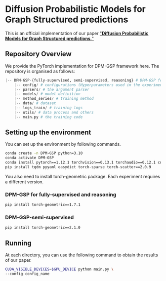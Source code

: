 # Diffusion Probabilistic Models for Graph Structured predictions
This is an official implementation of our paper ["**Diffusion Probabilistic Models for Graph Structured predictions.**"](https://arxiv.org/abs/2302.10506)

## Repository Overview
We provide the PyTorch implementation for DPM-GSP framework here. The repository is organised as follows:

```python
|-- DPM-GSP-{fully-supervised, semi-supervised, reasoning} # DPM-GSP for supervised node classification, semi-supervised node classification, and reasoning tasks
    |-- config/ # configurations (Hyperparameters used in the experiments are specified in the Appendix C of our paper.)
    |-- parsers/ # the argument parser
    |-- models/ # model definition
    |-- method_series/ # training method
    |-- data/ # dataset
    |-- logs_train/ # training logs
    |-- utils/ # data process and others
    |-- main.py # the training code
```

## Setting up the environment
You can set up the environment by following commands. 

```sh
conda create -n DPM-GSP python=3.10
conda activate DPM-GSP
conda install pytorch==1.12.1 torchvision==0.13.1 torchaudio==0.12.1 cudatoolkit=11.3 -c pytorch
pip install tqdm pyyaml easydict torch-sparse torch-scatter==2.0.9
```
You also need to install torch-geometric package. Each experiment requires a different version.

### DPM-GSP for fully-supervised and reasoning  
```sh
pip install torch-geometric==1.7.1
```

### DPM-GSP-semi-supervised  
```sh
pip install torch-geometric==2.1.0
```

## Running
At each directory, you can use the following command to obtain the results of our paper.

```sh
CUDA_VISIBLE_DEVICES=$GPU_DEVICE python main.py \
--config config_name
```
